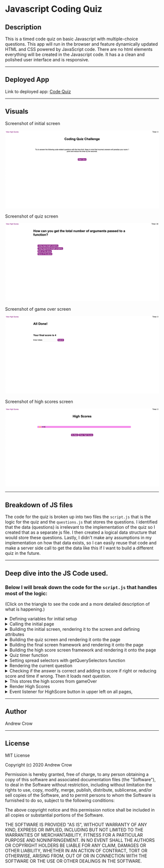 # Javascript Coding Quiz

## Description

This is a timed code quiz on basic Javascript with multiple-choice questions. This app will run in the browser and feature dynamically updated HTML and CSS powered by  JavaScript code. There are no html elements everything will be created in the Javascript code. It has a a clean and polished user interface and is responsive.

-------------

## Deployed App

Link to deployed app: [Code Quiz](https://crowandrew.github.io/code_quiz/)

-------------

## Visuals
 
 Screenshot of initial screen

![Code Quiz Initial Screen Shot](./assets/images/code-quiz-screenshot.png)

Screenshot of quiz screen

![In Quiz Screen Shot](./assets/images/quiz-screenshot.png)

Screenshot of game over screen

![Game Over Screen Shot](./assets/images/game-over-screenshot.png)

Screenshot of high scores screen

![High Scores Screen Shot](./assets/images/high-score-screenshot.png)

-------------

## Breakdown of JS files

The code for the quiz is broken up into two files the `script.js` that is the logic for the quiz and the `questions.js` that stores the questions. I identified that the data (questions) is irrelevant to the implementation of the quiz so I created that as a separate js file. I then created a logical data structure that would store these questions. Lastly, I didn't make any assumptions in my implementation on how that data exists, so I can easily reuse that code and make a server side call to get the data like this if I want to build a different quiz in the future.

-------------

## Deep dive into the JS Code used.

### Below I will break down the code for the `script.js` that handles most of the logic:

(Click on the triangle to see the code and a more detailed description of what is happening.)

<details>
<summary>Defining variables for initial setup</summary>
<p>In this section we are defining the global variables that we will later use in the build functions and sub functions.</p>

```javascript
const leftAside = document.createElement("aside");
const main = document.createElement("main");
const rightAside = document.createElement("aside");
const numberQuestions = quizQuestions.length;
let allHighScores = [];
let timerCount = 0;
let currentQuestion = 0;
let score = 0;
```
</details>

<details>
<summary>Calling the initial page</summary>
<p>This is simply just calling the init() function.</p>

```javascript
init()
```
</details>

<details>
<summary>Building the initial screen, rendering it to the screen and defining attributes</summary>
<p>This is setting the attributes for everything on the main page. Creating some html tags and entering the text for those tags. Then we are appending those to the document body so this displays on the window. We are resetting the score to zero as well. Lastly, we have an event listener waiting for a click that will clear all the html in the main section, set the timer to 60 seconds, then calling the startTimer() function and buildQuiz() function.</p>

```javascript
function init() {
  document.body.setAttribute("class", "container");
  leftAside.setAttribute("id", "highscore");
  leftAside.innerHTML = "View High Scores"
  rightAside.innerHTML = "Timer: <span></span>";
  rightAside.children[0].setAttribute("id", "timer");
  main.innerHTML = "<div><h1>Coding Quiz Challenge</h1></div><div><p>Try to answer the following code-related questions with the time limit. Keep in mind that incorrect answers will penalize your score 1 point and reduce the timer by ten seconds.</p></div><div><button>Start Quiz</button></div>";
  main.setAttribute("class", "");
  main.children[2].children[0].setAttribute("id", "startBtn")
  document.body.appendChild(leftAside);
  document.body.appendChild(main);
  document.body.appendChild(rightAside);
  document.getElementById('timer').textContent = timerCount;
  score = 0;
  document.getElementById("startBtn").addEventListener("click", function () {
    main.innerHTML = "";
    timerCount = 60;
    startTimer();
    buildQuiz();
  });
}
```
</details>

<details>
<summary>Building the quiz screen and rendering it onto the page</summary>
<p>This is building the framework for the quiz first by setting the inner HTML with a div with a header, a div with a un-ordered list and a div with an h2. We then set attributes and variables for these. Then we use a spread syntax expression so we can call variables from the getQuerySelectors()function below. Then using those variables we add some more buttons and set their ids to a,b,c and d. Lastly, we call the renderQuestions() function to load the questions onto the page.</p>

```javascript
function buildQuiz() {
  main.innerHTML = "<div><h1></h1></div><div><ul><li></li><li></li><li></li><li></li></ul></div><div><h2></h2></div>";
  main.setAttribute("class", "quiz");
  let quesArea = main.children[0].children[0];
  let ansArea = main.children[1].children[0];
  let fbArea = main.children[2].children[0];
  quesArea.setAttribute("id", "questionArea");
  ansArea.setAttribute("id", "answerArea");
  ansArea.children[0].setAttribute("id", "answerOne");
  ansArea.children[1].setAttribute("id", "answerTwo");
  ansArea.children[2].setAttribute("id", "answerThree");
  ansArea.children[3].setAttribute("id", "answerFour");
  fbArea.setAttribute("id", "feedbackArea");
  let qs = [...getQuerySelectors()];
  qs[1].innerHTML = "<button></button>";
  qs[2].innerHTML = "<button></button>";
  qs[3].innerHTML = "<button></button>";
  qs[4].innerHTML = "<button></button>";
  qs[1].children[0].setAttribute("id", "a");
  qs[2].children[0].setAttribute("id", "b");
  qs[3].children[0].setAttribute("id", "c");
  qs[4].children[0].setAttribute("id", "d");
  renderQuestions();
}
```
</details>

<details>
<summary>Building the final screen framework and rendering it onto the page</summary>
<p>This is building the framework for the final screen before entering your initials to the high score list. In this we are setting the timer to zero so it does not go to negative numbers. Displaying text that we are "All Done!" and then creating a form with attributes for the input fields. We then have an event listener waiting for a click on submit that will call the storeScore() that has the variable inputInitials passed into it and the highScore() function.</p>

```javascript
function gameOver() {
  timerCount = 0;
  document.getElementById('timer').textContent = timerCount;
  document.getElementById("questionArea").textContent = "All Done!";
  let finalMain = main.children[1];
  let h2 = document.createElement("h2");
  let scoreForm = document.createElement("form");
  let initials = document.createElement("label");
  let inputInitials = document.createElement("input");
  let submit = document.createElement("input")
  finalMain.innerHTML = "";
  h2.textContent = "Your final score is " + score;
  initials.textContent = "Enter Initials"
  scoreForm.setAttribute("id", "finalForm");
  initials.setAttribute("for", "userIN");
  inputInitials.setAttribute("type", "text");
  inputInitials.setAttribute("id", "userIN");
  inputInitials.setAttribute("name", "initials");
  submit.setAttribute("type", "submit");
  submit.setAttribute("value", "Submit");
  submit.setAttribute("id", "submitBtn");
  finalMain.appendChild(h2);
  finalMain.appendChild(scoreForm);
  scoreForm.appendChild(initials);
  scoreForm.appendChild(inputInitials);
  scoreForm.appendChild(submit);
  
  document.getElementById("submitBtn").addEventListener("click", function (event) {
    event.preventDefault();
    storeScore(inputInitials)
    highScore()
  });
  
}
```
</details>

<details>
<summary>Building the high score screen framework and rendering it onto the page</summary>
<p>This is building the framework for the high score screen and setting attributes. It is then calling the renderHighScore() function to load all the stored high scores. Lastly, we have two event listeners waiting to be clicked. The first event listener is looking at the go back button that will set the current questions to 0 and call the init() function to start the quiz again. The second event listener is looking ate the clear high scores button and will clear the allHighScores[] array and call the highScore() to reset the current screen.</p>

```javascript
function highScore() {
  main.innerHTML = "<div><h1>High Scores</h1></div><div></div><div></div>";
  let goBack = document.createElement("button");
  let clearHighScores = document.createElement("button");
  clearHighScores.textContent = "Clear High Scores";
  goBack.textContent = "Go Back";
  goBack.setAttribute("id", "goBack");
  main.setAttribute("class", "highScore");
  clearHighScores.setAttribute("id", "clearHighScores");
  main.children[2].appendChild(goBack);
  main.children[2].appendChild(clearHighScores)
  renderHighScores();
  
  document.getElementById("goBack").addEventListener("click", function () {
    currentQuestion = 0;
    init();
  });
  
  document.getElementById("clearHighScores").addEventListener("click", function () {
    allHighScores = [];
    highScore();
  });
  
}
```
</details>

<details>
<summary>Quiz timer function</summary>
<p>This function is creating timer for the quiz that will cycle every 1000 milliseconds. In that cycle it will reduce the time by 1 unless the timer is at zero. If the timer is at zero it will call the gameOver() function and break the cycle.</p>
```javascript
function startTimer() {
  let timeInterval = setInterval(function () {
    document.getElementById('timer').textContent = timerCount;
    timerCount--;
    if (timerCount <= 0) {
      document.getElementById('timer').textContent = timerCount;
      gameOver();
      clearInterval(timeInterval);
    }
  }, 1000);
}
```
</details>

<details>
<summary>Setting spread selectors with getQuerySelectors function</summary>
<p>This function is creating multiple variables so they can be used similar to global variables in multiple functions. The reason this is needed is that when the init() function is called at the start these ids do not yet exist to be defined as global variables.</p>

```javascript
function getQuerySelectors() {
  const question = document.getElementById("questionArea");
  const answers = document.getElementById("answerArea")
  const answerOne = document.getElementById("answerOne");
  const answerTwo = document.getElementById("answerTwo");
  const answerThree = document.getElementById("answerThree");
  const answerFour = document.getElementById("answerFour");
  return [question, answerOne, answerTwo, answerThree, answerFour, answers]
};
```
</details>

<details>
<summary>Rendering the current question</summary>
<p>This function is setting the text content areas defined in the getQuerySelectors() and giving them the value of the properties from the object pulled from the quizQuestions array. We are using the index and the currentQuestion to set what question we are on. Lastly, it runs the nextQuestion() function.</p>

```javascript
function renderQuestions() {
  let qs = [...getQuerySelectors()];
  qs[0].textContent = quizQuestions[currentQuestion].question;
  qs[1].children[0].textContent = quizQuestions[currentQuestion].answers.a;
  qs[2].children[0].textContent = quizQuestions[currentQuestion].answers.b;
  qs[3].children[0].textContent = quizQuestions[currentQuestion].answers.c;
  qs[4].children[0].textContent = quizQuestions[currentQuestion].answers.d;
  nextQuestion();
}
```
</details>

<details>
<summary>Checking if the answer is correct and adding to score if right or reducing score and time if wrong. Then it loads next question.</summary>
<p>This section handles a lot. First it pulls the variables form getQuerySelectors() function. Then is attaches an event listen to the entire answers section, Once an answer is clicked it is pulling the id for that button and seeing if it matches the correct answer for that question. If it does match it will increase the score by one and set answerCorrectly variable to true. If it does not match it reduces the score bye 1, subtracts 10 seconds from the timer and sets answerCorrectly to false. Next, it adds 1 ot currentQuestion to get the next question. It then checks to make sure that we are not out of questions before then calls buildQuiz(). If we are out of questions it calls gameOver(). Lastly, it displays Correct if answerCorreclty is true for 1.5 seconds or Wrong is answerCorrectly is false for 1.5 seconds.</p>

```javascript
function nextQuestion() {
  let qs = [...getQuerySelectors()];
  qs[5].addEventListener("click", function (event) {
    event.preventDefault();
    if (event.target.matches("button")) {
      console.log(event.target.textContent);
      let userAnswer = event.target.id;
      let correctAnswer = quizQuestions[currentQuestion].correctAnswer;
      let answerCorrectly;
      if (userAnswer === correctAnswer) {
        score++
        answerCorrectly = true;
      } else {
        score--
        timerCount -= 10;
        document.getElementById('timer').textContent = timerCount;
        answerCorrectly = false;
      };
      currentQuestion++
      if (currentQuestion !== numberQuestions) {
        buildQuiz(currentQuestion);
      } else {
        gameOver();
      };
      if (answerCorrectly) {
        document.getElementById("feedbackArea").textContent = "Correct!"
        setTimeout(function () {
          document.getElementById("feedbackArea").textContent = "";
        }, 1500);
      } else {
        document.getElementById("feedbackArea").textContent = "Wrong!"
        setTimeout(function () {
          document.getElementById("feedbackArea").textContent = "";
        }, 1500);
      };
    };
  });
}
```
</details> 

<details>
<summary>This stores the high scores from gameOver</summary> 
<p>This is grabbing the score and appending the initials to it as long as some has entered something in the initials field. Then it is creating the variable newHighScore and pushing it to the array allHighScores.</p>

```javascript
function storeScore(inputInitials) {
  let initialText = inputInitials.value.trim();
  if (initialText === "") {
    return
  }
  let newHighScore = score + "   " + initialText;
  allHighScores.push(newHighScore);
}
```
</details>

<details>
<summary>Render High Scores</summary>
<p>This is creating a order list element on high scores screen and then sorting the array allHighScores for highest to lowest. Next, it is looping through the sorted array allHighScores and creating a list item for each.</p>

```javascript
function renderHighScores(){
  let highScoreList = document.createElement("ol");
  main.children[1].appendChild(highScoreList);
  let allHighScoresSort = allHighScores.sort();
  for (let i = 0; i < allHighScores.length; i++) {
    let highScore = allHighScoresSort[i];
    let li = document.createElement("li");
    li.textContent = highScore;
    li.setAttribute("data-index", i);
    
    highScoreList.appendChild(li);
    
  }
}
```
</details>

<details>
<summary>Event listener for HighScore button in upper left on all pages,</summary>
<p>This is the event listener that sits on every p[age waiting for someone to click View High Scores. When clicked it clears the HTML for main and the calls the highScore() function.</p>
```javascript
leftAside.addEventListener("click", function () {
  main.innerHTML = "";
  highScore();
})
```
</details>

-------------

## Author

Andrew Crow

-------------

## License

MIT License

Copyright (c) 2020 Andrew Crow

Permission is hereby granted, free of charge, to any person obtaining a copy
of this software and associated documentation files (the "Software"), to deal
in the Software without restriction, including without limitation the rights
to use, copy, modify, merge, publish, distribute, sublicense, and/or sell
copies of the Software, and to permit persons to whom the Software is
furnished to do so, subject to the following conditions:

The above copyright notice and this permission notice shall be included in all
copies or substantial portions of the Software.

THE SOFTWARE IS PROVIDED "AS IS", WITHOUT WARRANTY OF ANY KIND, EXPRESS OR
IMPLIED, INCLUDING BUT NOT LIMITED TO THE WARRANTIES OF MERCHANTABILITY,
FITNESS FOR A PARTICULAR PURPOSE AND NONINFRINGEMENT. IN NO EVENT SHALL THE
AUTHORS OR COPYRIGHT HOLDERS BE LIABLE FOR ANY CLAIM, DAMAGES OR OTHER
LIABILITY, WHETHER IN AN ACTION OF CONTRACT, TORT OR OTHERWISE, ARISING FROM,
OUT OF OR IN CONNECTION WITH THE SOFTWARE OR THE USE OR OTHER DEALINGS IN THE
SOFTWARE.